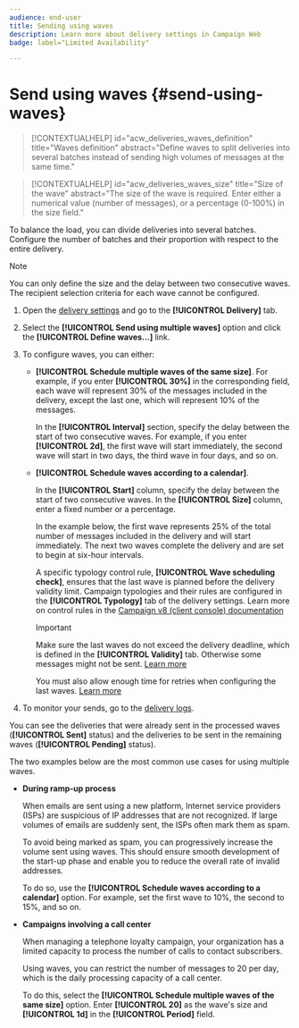 ```yaml
---
audience: end-user
title: Sending using waves
description: Learn more about delivery settings in Campaign Web 
badge: label="Limited Availability"

---
```


# Send using waves {#send-using-waves}

>[!CONTEXTUALHELP]
>id="acw_deliveries_waves_definition"
>title="Waves definition"
>abstract="Define waves to split deliveries into several batches instead of sending high volumes of messages at the same time."

>[!CONTEXTUALHELP]
>id="acw_deliveries_waves_size"
>title="Size of the wave"
>abstract="The size of the wave is required. Enter either a numerical value (number of messages), or a percentage (0-100%) in the size field."

To balance the load, you can divide deliveries into several batches. Configure the number of batches and their proportion with respect to the entire delivery.

>[!NOTE]
>
>You can only define the size and the delay between two consecutive waves. The recipient selection criteria for each wave cannot be configured.

1. Open the [delivery settings](delivery-settings.md#retries) and go to the **[!UICONTROL Delivery]** tab.
1. Select the **[!UICONTROL Send using multiple waves]** option and click the **[!UICONTROL Define waves...]** link.

1. To configure waves, you can either:

    * **[!UICONTROL Schedule multiple waves of the same size]**. For example, if you enter **[!UICONTROL 30%]** in the corresponding field, each wave will represent 30% of the messages included in the delivery, except the last one, which will represent 10% of the messages.

      In the **[!UICONTROL Interval]** section, specify the delay between the start of two consecutive waves. For example, if you enter **[!UICONTROL 2d]**, the first wave will start immediately, the second wave will start in two days, the third wave in four days, and so on.

    * **[!UICONTROL Schedule waves according to a calendar]**.

      In the **[!UICONTROL Start]** column, specify the delay between the start of two consecutive waves. In the **[!UICONTROL Size]** column, enter a fixed number or a percentage.

      In the example below, the first wave represents 25% of the total number of messages included in the delivery and will start immediately. The next two waves complete the delivery and are set to begin at six-hour intervals.

      A specific typology control rule, **[!UICONTROL Wave scheduling check]**, ensures that the last wave is planned before the delivery validity limit. Campaign typologies and their rules are configured in the **[!UICONTROL Typology]** tab of the delivery settings. Learn more on control rules in the [Campaign v8 (client console) documentation](https://experienceleague.adobe.com/docs/campaign/automation/campaign-optimization/control-rules.html)

      >[!IMPORTANT]
      >
      >Make sure the last waves do not exceed the delivery deadline, which is defined in the **[!UICONTROL Validity]** tab. Otherwise some messages might not be sent. [Learn more](delivery-settings.md#validity)
      >
      >You must also allow enough time for retries when configuring the last waves. [Learn more](delivery-settings.md#retries)

1. To monitor your sends, go to the [delivery logs](../monitor/delivery-logs.md).

  You can see the deliveries that were already sent in the processed waves (**[!UICONTROL Sent]** status) and the deliveries to be sent in the remaining waves (**[!UICONTROL Pending]** status).

The two examples below are the most common use cases for using multiple waves.

* **During ramp-up process**

  When emails are sent using a new platform, Internet service providers (ISPs) are suspicious of IP addresses that are not recognized. If large volumes of emails are suddenly sent, the ISPs often mark them as spam.

  To avoid being marked as spam, you can progressively increase the volume sent using waves. This should ensure smooth development of the start-up phase and enable you to reduce the overall rate of invalid addresses.

  To do so, use the **[!UICONTROL Schedule waves according to a calendar]** option. For example, set the first wave to 10%, the second to 15%, and so on.

* **Campaigns involving a call center**

  When managing a telephone loyalty campaign, your organization has a limited capacity to process the number of calls to contact subscribers.

  Using waves, you can restrict the number of messages to 20 per day, which is the daily processing capacity of a call center.

  To do this, select the **[!UICONTROL Schedule multiple waves of the same size]** option. Enter **[!UICONTROL 20]** as the wave's size and **[!UICONTROL 1d]** in the **[!UICONTROL Period]** field.